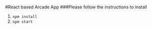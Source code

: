 #React based Arcade App
###Please follow the instructions to install

1. `npm install`
2. `npm start`
